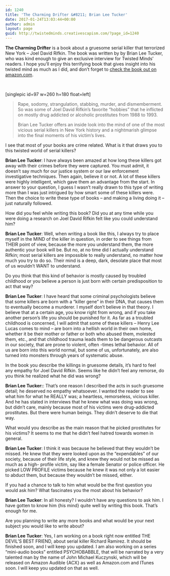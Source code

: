 ```yaml
---
id: 1240
title: 'The Charming Drifter &#8211; Brian Lee Tucker'
date: 2017-01-24T13:03:44+00:00
author: admin
layout: page
guid: http://twistedminds.creativescapism.com/?page_id=1240
---
```

<p class="dropcap-first">
  <strong>The Charming Drifter</strong> is a book about a gruesome serial killer that terrorized New York &#8211; Joel David Rifkin. The book was written by by Brian Lee Tucker, who was kind enough to give an exclusive interview for Twisted Minds&#8217; readers. I hope you&#8217;ll enjoy this terrifying book that gives insight into his twisted mind as much as I did, and don&#8217;t forget to <a title="The Charming Drifter - Brian Lee Tucker" href="https://www.amazon.com/Charming-Drifter-Brian-Lee-Tucker/dp/1540338673/ref=sr_1_2?ie=UTF8&#038;qid=1482419310&#038;sr=8-2&#038;keywords=brian+lee+tucker">check the book out on amazon.com</a>.
</p>

&nbsp;

[singlepic id=97 w=260 h=180 float=left]

> Rape, sodomy, strangulation, stabbing, murder, and dismemberment. So was some of Joel David Rifkin’s favorite “hobbies” that he inflicted on mostly drug addicted or alcoholic prostitutes from 1988 to 1993. 
> 
> Brian Lee Tucker offers an inside look into the mind of one of the most vicious serial killers in New York history and a nightmarish glimpse into the final moments of his victim’s lives.

<p class="book-interview">
  I see that most of your books are crime related. What is it that draws you to this twisted world of serial killers?
</p>

**Brian Lee Tucker**: I have always been amazed at how long these killers got away with their crimes before they were captured. You must admit, it doesn’t say much for our justice system or our law enforcement investigative techniques. Then again, believe it or not. A lot of these killers were highly intelligent, which gave them an advantage from the start. In answer to your question, I guess I wasn’t really drawn to this type of writing more than I was just intrigued by how smart some of these killers were. Then the choice to write these type of books – and making a living doing it – just naturally followed.

<p class="book-interview">
  How did you feel while writing this book? Did you at any time while you were doing a research on Joel David Rifkin felt like you could understand him?
</p>

**Brian Lee Tucker**: Well, when writing a book like this, I always try to place myself in the MIND of the killer in question, in order to see things from THEIR point of view, because the more you understand them, the more authentic your book will be. But no, at no time did I actually understand Rifkin; most serial killers are impossible to really understand, no matter how much you try to do so. Their mind is a deep, dark, desolate place that most of us wouldn’t WANT to understand.

<p class="book-interview">
  Do you think that this kind of behavior is mostly caused by troubled childhood or you believe a person is just born with certain predisposition to act that way?
</p>

**Brian Lee Tucker**: I have heard that some criminal psychologists believe that some killers are born with a “killer gene” in their DNA, that causes them to eventually become a murderer. I myself don’t believe in that theory. I believe that at a certain age, you know right from wrong, and if you take another person’s life you should be punished for it. As far as a troubled childhood is concerned, I will admit that some of these killers – Henry Lee Lucas comes to mind – are born into a hellish world in their own home, whether it be their mother or father or both who abused them, molested them, etc., and that childhood trauma leads them to be dangerous outcasts in our society, that are prone to violent, often -times lethal behavior. All of us are born into this world normal, but some of us, unfortunately, are also turned into monsters through years of systematic abuse.

<p class="book-interview">
  In the book you describe the killings in gruesome details, it’s hard to feel any empathy for Joel David Rifkin. Seems like he didn’t feel any remorse, do you think he realized what he did was wrong?
</p>

**Brian Lee Tucker:**: That’s one reason I described the acts in such gruesome detail; he deserved no empathy whatsoever. I wanted the reader to see what him for what he REALLY was; a heartless, remorseless, vicious killer. And he has stated in interviews that he knew what was doing was wrong, but didn’t care, mainly because most of his victims were drug-addicted prostitutes. But there were human beings. They didn’t deserve to die that way.

<p class="book-interview">
  What would you describe as the main reason that he picked prostitutes for his victims? It seems to me that he didn’t feel hatred towards women in general.
</p>

**Brian Lee Tucker**: I think it was because he believed that they wouldn’t be missed. He knew that they were looked upon as the “expendables” of our society, because of their life style, and knew they would not be missed as much as a high- profile victim, say like a female Senator or police officer. He picked LOW PROFILE victims because he knew it was not only a lot easier to abduct them, but because they wouldn’t be missed, either.

<p class="book-interview">
  If you had a chance to talk to him what would be the first question you would ask him? What fascinates you the most about his behavior?
</p>

**Brian Lee Tucker**: In all honesty? I wouldn’t have any questions to ask him. I have gotten to know him {his mind} quite well by writing this book. That’s enough for me.

<p class="book-interview">
  Are you planning to write any more books and what would be your next subject you would like to write about?
</p>

**Brian Lee Tucker**: Yes, I am working on a book right now entitled THE DEVIL’S BEST FRIEND, about serial killer Richard Ramirez. It should be finished soon, and I will keep you updated. I am also working on a series “mini-audio books” entitled PSYCHOBABBLE, that will be narrated by a very talented man by the name of John Michael Kuczynski, which will be released on Amazon Audible {ACX} as well as Amazon.com and ITunes soon. I will keep you updated on that as well.
